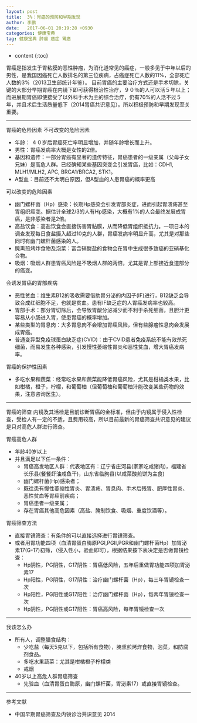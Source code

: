 ```yaml
---
layout: post
title:  3%：胃癌的预防和早期发现
author: 李鹏
date:   2017-06-01 20:19:28 +0930
categories: 健康宝典
tag: 健康宝典 肿瘤 癌症 胃癌
---
```


* content
{:toc}


胃癌是指发生于胃粘膜的恶性肿瘤，为消化道常见的癌症，一般多见于中年以后的男性，是我国因癌死亡人数排名的第三位疾病，占癌症死亡人数的11%，全部死亡人数的3%（2013卫生部统计年鉴）。
目前胃癌的主要治疗方式还是手术切除，关键的大部分早期胃癌在内镜下即可获得根治性治疗，９０％的人可以活５年以上；而进展期胃癌即使接受了以外科手术为主的综合治疗，仍有70%的人活不过５年，并且术后生活质量低下（2014胃癌共识意见）。所以积极预防和早期发现至关重要。

---
胃癌的危险因素
不可改变的危险因素
* 年龄：
   ４０岁后胃癌死亡率明显增加，并随年龄增长而上升。
* 男性：胃癌发病率大概是女性的2倍。
* 基因和遗传：一部分胃癌有显著的遗传特征，胃癌患者的一级亲属（父母子女兄妹）是高危人群。已经确知某些基因突变会引发胃癌，比如：CDH1, MLH1/MLH2, APC, BRCA1/BRCA2, STK1。
* A型血：目前还不太明白原因，但A型血的人患胃癌的概率更高

可以改变的危险因素
* 幽门螺杆菌（Hp）感染：长期Hp感染会引发胃部炎症，进而引起胃溃疡甚至胃组织癌变。据估计全球2/3的人有Hp感染，大概有1%的人会最终发展成胃癌，是非感染者是2倍。
* 高盐饮食：高盐饮食会直接伤害胃黏膜，从而降低胃组织抵抗力。一项日本的调查发现每日食盐摄入超过10克的人群，胃癌发病率明显升高，尤其是对那些同时有幽门螺杆菌感染的人。
* 腌熏煎烤炸食物及泡菜：富含硝酸盐的食物会在胃中生成很多致癌的亚硝基化合物。
* 吸烟：吸烟人群患胃癌风险是不吸烟人群的两倍，尤其是胃上部接近食道部分的癌变。

会诱发胃癌的胃部疾病
* 恶性贫血：维生素B12的吸收需要借助胃分泌的内因子(IF)进行，B12缺乏会导致合成红细胞不足，也就是贫血。患有IF缺乏症的人胃癌发病率也较高。
* 胃部手术：部分胃切除后，会导致胃酸分泌减少而不利于杀死细菌，且胆汁更容易从小肠进入胃，使患胃癌的概率增加。
* 某些类型的胃息肉：大多胃息肉不会增加胃癌风险，但有些腺瘤性息肉会发展成胃癌。
* 普通变异型免疫球蛋白缺乏症(CVID)：由于CVID患者免疫系统不能有效杀死细菌，而易发生各种感染，引发慢性萎缩性胃炎和恶性贫血，增大胃癌发病率。

胃癌的保护性因素
* 多吃水果和蔬菜：经常吃水果和蔬菜能降低胃癌风险，尤其是柑橘类水果，比如柑橘，橙子，柠檬，和葡萄柚（但葡萄柚和葡萄柚汁能改变某些药物的效果，注意咨询医生）。

---
胃癌的筛查
内镜及其活检是目前诊断胃癌的金标准，但由于内镜属于侵入性检查，受检人有一定的不适，且费用较高，所以目前最新的胃癌筛查共识意见的建议是只对高危人群进行筛查。

胃癌高危人群
* 年龄40岁以上
* 并且满足以下任一条件：
  * 胃癌高发地区人群：代表地区有：辽宁省庄河县(家家吃咸猪肉)，福建省长乐县(餐餐虾油咸鱼干)，山东省临朐县(以咸菜酸煎饼为主食)
  * 幽门螺杆菌(Hp)感染者；
  * 既往患有慢性萎缩性胃炎、胃溃疡、胃息肉、手术后残胃、肥厚性胃炎、恶性贫血等胃癌前疾病；
  * 胃癌患者一级亲属；
  * 存在胃癌其他高危因素（高盐、腌制饮食、吸烟、重度饮酒等）。

胃癌筛查方法
* 直接胃镜筛查：有条件的可以直接选择进行胃镜筛查。
* 或者用胃功能四项（血清胃蛋白酶原PGI,PGII,PGR和幽门螺杆菌Hp）加胃泌素17(G-17)初筛，（侵入性小，验血即可），根据结果按下表决定是否做胃镜检查：
  * Hp阴性，PG阴性，G17阴性：胃癌低风险，五年后重做胃功能四项加胃泌素17
  * Hp阳性，PG阴性，G17阴性：治疗幽门螺杆菌（Hp），每三年胃镜检查一次
  * Hp阳性，PG阳性或G17阳性：治疗幽门螺杆菌（Hp），每两年胃镜检查一次
  * Hp阴性，PG阴性或G17阳性：胃癌高风险，每年胃镜检查一次
  
---
我该怎么办
* 所有人，调整膳食结构：
  * 少吃盐（每天5克以下，包括所有食物），腌熏煎烤炸食物，泡菜，和防腐剂食品。
  * 多吃水果蔬菜：尤其是柑橘橙子柠檬类
  * 戒烟
* 40岁以上高危人群胃癌筛查
  * 先验血（血清胃蛋白酶原，幽门螺杆菌，胃泌素17）或直接胃镜检查。

---
参考文献
* 中国早期胃癌筛查及内镜诊治共识意见 2014